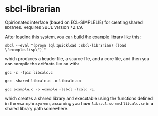 # sbcl-librarian
Opinionated interface (based on ECL-SIMPLELIB) for creating shared
libraries. Requires SBCL version >2.1.9.

After loading this system, you can build the example library like this:

`sbcl --eval "(progn (ql:quickload :sbcl-librarian) (load \"example.lisp\"))"`

which produces a header file, a source file, and a core file, and then you can compile the artifacts like so with:

`gcc -c -fpic libcalc.c`

`gcc -shared libcalc.o -o libcalc.so`

`gcc example.c -o example -lsbcl -lcalc -L.`

which creates a shared library and executable using the functions
defined in the example system, assuming you have `libsbcl.so` and
`libcalc.so` in a shared library path somewhere.
